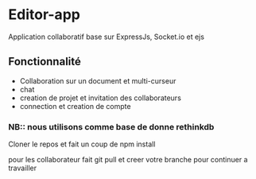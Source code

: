 # Editor-app

Application collaboratif base sur ExpressJs, Socket.io et ejs

## Fonctionnalité
  - Collaboration sur un document et multi-curseur
  - chat
  - creation de projet et invitation des collaborateurs
  - connection et creation de compte
  
### NB:: nous utilisons comme base de donne rethinkdb


Cloner le repos et fait un coup de npm install

pour les collaborateur fait git pull et creer votre branche pour continuer a travailler
